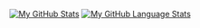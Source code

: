 [![My GitHub Stats](https://github-readme-stats.vercel.app/api/?username=morrow98j&count_private=true&theme=github_dark&showicons=true&hide=stars&layout=compact)]() [![My GitHub Language Stats](https://github-readme-stats.vercel.app/api/top-langs/?username=morrow98j&langs_count=5&theme=github_dark&layout=compact)]()
<!--
**Morrow98J/Morrow98J** is a ✨ _special_ ✨ repository because its `README.md` (this file) appears on your GitHub profile.

Here are some ideas to get you started:

- 🔭 I’m currently working on ...
- 🌱 I’m currently learning ...
- 👯 I’m looking to collaborate on ...
- 🤔 I’m looking for help with ...
- 💬 Ask me about ...
- 📫 How to reach me: ...
- 😄 Pronouns: ...
- ⚡ Fun fact: ...
-->
